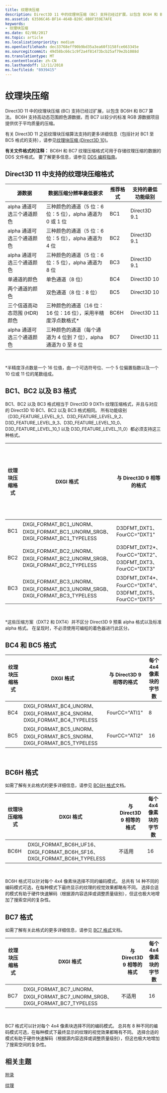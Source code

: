 ```yaml
---
title: 纹理块压缩
description: Direct3D 11 中的纹理块压缩 (BC) 支持已经过扩展，以包含 BC6H 和 BC7 算法。
ms.assetid: 63506C46-BF14-464B-B20C-8B8F359E7AFE
keywords:
- 纹理块压缩
ms.date: 02/08/2017
ms.topic: article
ms.localizationpriority: medium
ms.openlocfilehash: dec33768eff90b9bd35a3ea60f3158fce663345e
ms.sourcegitcommit: 49d58bc66c1c9f2a4f81473bcb25af79e2b1088d
ms.translationtype: MT
ms.contentlocale: zh-CN
ms.lasthandoff: 12/11/2018
ms.locfileid: "8939415"
---
```

# <a name="texture-block-compression"></a>纹理块压缩


Direct3D 11 中的纹理块压缩 (BC) 支持已经过扩展，以包含 BC6H 和 BC7 算法。 BC6H 支持高动态范围颜色源数据，而 BC7 以较少的标准 RGB 源数据项目提供优于平均质量的压缩。

有关 Direct3D 11 之前纹理块压缩算法支持的更多详细信息（包括针对 BC1 至 BC5 格式的支持），请参见[纹理块压缩 (Direct3D 10)](https://msdn.microsoft.com/library/windows/desktop/bb694531)。

**有关文件格式的注释：** BC6H 和 BC7 纹理压缩格式可用于存储纹理压缩的数据的 DDS 文件格式。 要了解更多信息，请参见 [DDS 编程指南](https://msdn.microsoft.com/library/windows/desktop/bb943991)。

## <a name="span-idblockcompressionformatssupportedindirect3d11spanspan-idblockcompressionformatssupportedindirect3d11spanspan-idblockcompressionformatssupportedindirect3d11spanblock-compression-formats-supported-in-direct3d-11"></a><span id="Block_Compression_Formats_Supported_in_Direct3D_11"></span><span id="block_compression_formats_supported_in_direct3d_11"></span><span id="BLOCK_COMPRESSION_FORMATS_SUPPORTED_IN_DIRECT3D_11"></span>Direct3D 11 中支持的纹理块压缩格式


| 源数据                                  | 数据压缩分辨率最低要求                              | 推荐格式 | 支持的最低功能级别 |
|----------------------------------------------|---------------------------------------------------------------------------|--------------------|---------------------------------|
| alpha 通道可选三个通道颜色       | 三种颜色的通道（5 位：6 位：5 位），alpha 通道为 0 或 1 位  | BC1                | Direct3D 9.1                    |
| alpha 通道可选三个通道颜色       | 三种颜色的通道（5 位：6 位：5 位），alpha 通道为 4 位         | BC2                | Direct3D 9.1                    |
| alpha 通道可选三个通道颜色       | 三种颜色的通道（5 位：6 位：5 位），alpha 通道为 8 位          | BC3                | Direct3D 9.1                    |
| 单通道的颜色                            | 单色通道（8 位）                                                | BC4                | Direct3D 10                     |
| 两个通道的颜色                            | 双色通道（8 位：8 位）                                        | BC5                | Direct3D 10                     |
| 三个信道高动态范围 (HDR) 颜色 | 三种颜色的通道（16 位：16 位：16 位），采用半精度浮点数格式\* | BC6H               | Direct3D 11                     |
| alpha 通道可选三个通道颜色  | 三种颜色的通道（每个通道为 4 位到 7 位），alpha 通道为 0 至 8 位  | BC7                | Direct3D 11                     |

 

\*半精度浮点数是一个 16 位值，由一个可选符号位、一个 5 位偏置指数以及一个 10 位或 11 位的尾数组成。
## <a name="span-idbc1bc2andb3formatsspanspan-idbc1bc2andb3formatsspanspan-idbc1bc2andb3formatsspanbc1-bc2-and-b3-formats"></a><span id="BC1__BC2__and_B3_Formats"></span><span id="bc1__bc2__and_b3_formats"></span><span id="BC1__BC2__AND_B3_FORMATS"></span>BC1、BC2 以及 B3 格式


BC1、BC2 以及 BC3 格式相当于 Direct3D 9 DXTn 纹理压缩格式，并且与对应的 Direct3D 10 BC1、BC2 以及 BC3 格式相同。 所有功能级别（D3D\_FEATURE\_LEVEL\_9\_1、D3D\_FEATURE\_LEVEL\_9\_2、D3D\_FEATURE\_LEVEL\_9\_3、D3D\_FEATURE\_LEVEL\_10\_0、D3D\_FEATURE\_LEVEL\_10\_1 以及 D3D\_FEATURE\_LEVEL\_11\_0）都必须支持这三种格式。

| 纹理块压缩格式 | DXGI 格式                                                                           | 与 Direct3D 9 相等的格式                               | 每个 4x4 像素块的字节数 |
|--------------------------|---------------------------------------------------------------------------------------|------------------------------------------------------------|---------------------------|
| BC1                      | DXGI\_FORMAT\_BC1\_UNORM、DXGI\_FORMAT\_BC1\_UNORM\_SRGB、DXGI\_FORMAT\_BC1\_TYPELESS | D3DFMT\_DXT1、FourCC="DXT1"                                | 8                         |
| BC2                      | DXGI\_FORMAT\_BC2\_UNORM、DXGI\_FORMAT\_BC2\_UNORM\_SRGB、DXGI\_FORMAT\_BC2\_TYPELESS | D3DFMT\_DXT2\*、FourCC="DXT2"、D3DFMT\_DXT3、FourCC="DXT3" | 16                        |
| BC3                      | DXGI\_FORMAT\_BC3\_UNORM、DXGI\_FORMAT\_BC3\_UNORM\_SRGB、DXGI\_FORMAT\_BC3\_TYPELESS | D3DFMT\_DXT4\*、FourCC="DXT4"、D3DFMT\_DXT5、FourCC="DXT5" | 16                        |

 

\*这些压缩方案（DXT2 和 DXT4）并不区分 Direct3D 9 预乘 alpha 格式以及标准 alpha 格式。 在呈现时，不必须使用可编程的着色器进行此区分。

## <a name="span-idbc4andbc5formatsspanspan-idbc4andbc5formatsspanspan-idbc4andbc5formatsspanbc4-and-bc5-formats"></a><span id="BC4_and_BC5_Formats"></span><span id="bc4_and_bc5_formats"></span><span id="BC4_AND_BC5_FORMATS"></span>BC4 和 BC5 格式


| 纹理块压缩格式 | DXGI 格式                                                                     | 与 Direct3D 9 相等的格式 | 每个 4x4 像素块的字节数 |
|--------------------------|---------------------------------------------------------------------------------|------------------------------|---------------------------|
| BC4                      | DXGI\_FORMAT\_BC4\_UNORM、DXGI\_FORMAT\_BC4\_SNORM、DXGI\_FORMAT\_BC4\_TYPELESS | FourCC="ATI1"                | 8                         |
| BC5                      | DXGI\_FORMAT\_BC5\_UNORM、DXGI\_FORMAT\_BC5\_SNORM、DXGI\_FORMAT\_BC5\_TYPELESS | FourCC="ATI2"                | 16                        |

 

## <a name="span-idbc6hformatspanspan-idbc6hformatspanspan-idbc6hformatspanbc6h-format"></a><span id="BC6H_Format"></span><span id="bc6h_format"></span><span id="BC6H_FORMAT"></span>BC6H 格式


如需了解有关此格式的更多详细信息，请参见 [BC6H 格式](https://msdn.microsoft.com/library/windows/desktop/hh308952)文档。

| 纹理块压缩格式 | DXGI 格式                                                                      | 与 Direct3D 9 相等的格式 | 每个 4x4 像素块的字节数 |
|--------------------------|----------------------------------------------------------------------------------|------------------------------|---------------------------|
| BC6H                     | DXGI\_FORMAT\_BC6H\_UF16、DXGI\_FORMAT\_BC6H\_SF16、DXGI\_FORMAT\_BC6H\_TYPELESS | 不适用                          | 16                        |

 

BC6H 格式可以针对每个 4x4 像素块选择不同的编码模式。 总共有 14 种不同的编码模式可选，在每种模式下最终显示的纹理的视觉效果都略有不同。 选择合适的模式有助于硬件快速解码（根据源内容选择或调整质量级别），但这也极大地增加了搜索空间的复杂性。

## <a name="span-idbc7formatspanspan-idbc7formatspanspan-idbc7formatspanbc7-format"></a><span id="BC7_Format"></span><span id="bc7_format"></span><span id="BC7_FORMAT"></span>BC7 格式


如需了解有关此格式的更多详细信息，请参见 [BC7 格式](https://msdn.microsoft.com/library/windows/desktop/hh308953)文档。

| 纹理块压缩格式 | DXGI 格式                                                                           | 与 Direct3D 9 相等的格式 | 每个 4x4 像素块的字节数 |
|--------------------------|---------------------------------------------------------------------------------------|------------------------------|---------------------------|
| BC7                      | DXGI\_FORMAT\_BC7\_UNORM、DXGI\_FORMAT\_BC7\_UNORM\_SRGB、DXGI\_FORMAT\_BC7\_TYPELESS | 不适用                          | 16                        |

 

BC7 格式可以针对每个 4x4 像素块选择不同的编码模式。 总共有 8 种不同的编码模式可选，在每种模式下最终显示的纹理的视觉效果都略有不同。 选择合适的模式有助于硬件快速解码（根据源内容选择或调整质量级别），但这也极大地增加了搜索空间的复杂性。

## <a name="span-idrelated-topicsspanrelated-topics"></a><span id="related-topics"></span>相关主题


[附录](appendix.md)

[纹理](https://msdn.microsoft.com/library/windows/desktop/ff476902)

 

 




